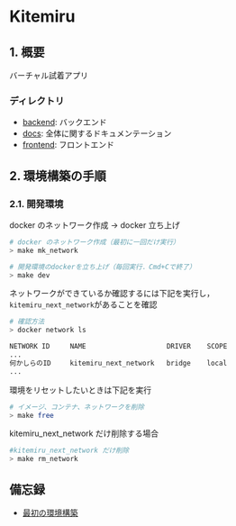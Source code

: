 # Kitemiru

## 1. 概要

バーチャル試着アプリ

### ディレクトリ

- [backend](backend/README.md): バックエンド
- [docs](docs/README.md): 全体に関するドキュメンテーション
- [frontend](frontend/README.md): フロントエンド

## 2. 環境構築の手順

### 2.1. 開発環境

docker のネットワーク作成 → docker 立ち上げ

```bash
# docker のネットワーク作成（最初に一回だけ実行）
> make mk_network

# 開発環境のdockerを立ち上げ（毎回実行．Cmd+Cで終了）
> make dev
```

ネットワークができているか確認するには下記を実行し，`kitemiru_next_network`があることを確認

```bash
# 確認方法
> docker network ls

NETWORK ID     NAME                    DRIVER    SCOPE
...
何かしらのID　   kitemiru_next_network   bridge    local
...
```

環境をリセットしたいときは下記を実行

```bash
# イメージ、コンテナ、ネットワークを削除
> make free
```

kitemiru_next_network だけ削除する場合

```bash
#kitemiru_next_network だけ削除
> make rm_network
```

## 備忘録

- [最初の環境構築](docs/project-initialization.md)
